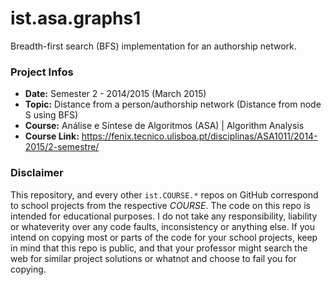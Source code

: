 # ist.asa.graphs1
Breadth-first search (BFS) implementation for an authorship network.

### Project Infos
* **Date:** Semester 2 - 2014/2015 (March 2015)
* **Topic:** Distance from a person/authorship network (Distance from node S using BFS)
* **Course:** Análise e Síntese de Algoritmos (ASA) | Algorithm Analysis
* **Course Link:** https://fenix.tecnico.ulisboa.pt/disciplinas/ASA1011/2014-2015/2-semestre/


### Disclaimer
This repository, and every other `ist.COURSE.*` repos on GitHub correspond to school projects from the respective *COURSE*. The code on this repo is intended for educational purposes. I do not take any responsibility, liability or whateverity over any code faults, inconsistency or anything else. If you intend on copying most or parts of the code for your school projects, keep in mind that this repo is public, and that your professor might search the web for similar project solutions or whatnot and choose to fail you for copying.
